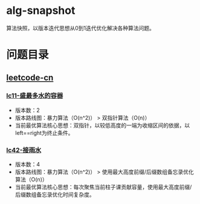 # alg-snapshot
算法快照，以版本迭代思想从0到1迭代优化解决各种算法问题。

# 问题目录
## [leetcode-cn](https://github.com/dnxbjyj/alg-snapshot/tree/master/leetcode-cn)
### [lc11-盛最多水的容器](https://github.com/dnxbjyj/alg-snapshot/tree/master/leetcode-cn/lc11_container-with-most-water)
- 版本数：2
- 版本路线图：暴力算法（O(n^2)） > 双指针算法（O(n)）
- 当前最优算法核心思想：双指针，以较低高度的一端为收缩区间的依据，以left==right为终止条件。

### [lc42-接雨水](https://github.com/dnxbjyj/alg-snapshot/tree/master/leetcode-cn/lc42_trapping-rain-water)
- 版本数：4
- 版本路线图：暴力算法（O(n^2)） > 使用最大高度前缀/后缀数组备忘录优化算法（O(n)）
- 当前最优算法核心思想：每次聚焦当前柱子课贡献容量，使用最大高度前缀/后缀数组备忘录优化时间复杂度。

